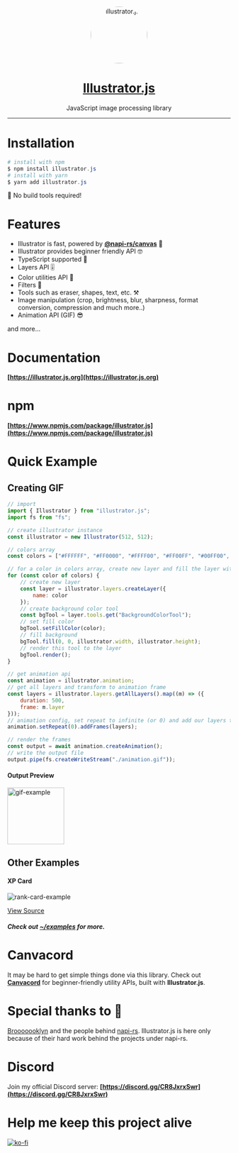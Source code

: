 <div align="center">
    <img src="https://raw.githubusercontent.com/DevAndromeda/illustrator.js/main/assets/logo.png" alt="illustrator.js" height="128" width="128" align="center" style="border-radius:50%;" />
    <a href="https://illustrator.js.org"><h1>Illustrator.js</h1></a>
    <p>JavaScript image processing library</p>
</div>

---

# Installation

```powershell
# install with npm
$ npm install illustrator.js
# install with yarn
$ yarn add illustrator.js
```

🎉 No build tools required!

# Features

-   Illustrator is fast, powered by **[@napi-rs/canvas](https://github.com/Brooooooklyn/canvas)** 🚀
-   Illustrator provides beginner friendly API 🤓
-   TypeScript supported 💪
-   Layers API 🎚️
-   Color utilities API 🎨
-   Filters 📸
-   Tools such as eraser, shapes, text, etc. ⚒️
-   Image manipulation (crop, brightness, blur, sharpness, format conversion, compression and much more..)
-   Animation API (GIF) 😎

and more...

# Documentation

**[https://illustrator.js.org](https://illustrator.js.org)**

# npm

**[https://www.npmjs.com/package/illustrator.js](https://www.npmjs.com/package/illustrator.js)**

# Quick Example

## Creating GIF

```js
// import
import { Illustrator } from "illustrator.js";
import fs from "fs";

// create illustrator instance
const illustrator = new Illustrator(512, 512);

// colors array
const colors = ["#FFFFFF", "#FF0000", "#FFFF00", "#FF00FF", "#00FF00", "#0000FF"];

// for a color in colors array, create new layer and fill the layer with that color
for (const color of colors) {
    // create new layer
    const layer = illustrator.layers.createLayer({
        name: color
    });
    // create background color tool
    const bgTool = layer.tools.get("BackgroundColorTool");
    // set fill color
    bgTool.setFillColor(color);
    // fill background
    bgTool.fill(0, 0, illustrator.width, illustrator.height);
    // render this tool to the layer
    bgTool.render();
}

// get animation api
const animation = illustrator.animation;
// get all layers and transform to animation frame
const layers = illustrator.layers.getAllLayers().map((m) => ({
    duration: 500,
    frame: m.layer
}));
// animation config, set repeat to infinite (or 0) and add our layers to frames
animation.setRepeat(0).addFrames(layers);

// render the frames
const output = await animation.createAnimation();
// write the output file
output.pipe(fs.createWriteStream("./animation.gif"));
```

#### Output Preview

<img src="https://raw.githubusercontent.com/DevAndromeda/illustrator.js/main/examples/gif/animation.gif" alt="gif-example" height="128" width="128" />

## Other Examples

#### XP Card

<img src="https://raw.githubusercontent.com/DevAndromeda/illustrator.js/main/examples/rank-card/rank-card.png" alt="rank-card-example" />

[View Source](https://github.com/DevAndromeda/illustrator.js/tree/main/examples/rank-card)

##### Check out **[~/examples](https://github.com/DevAndromeda/illustrator.js/tree/main/examples)** for more.

# Canvacord

It may be hard to get simple things done via this library.
Check out **[Canvacord](https://github.com/CesiumLabs/canvacord)** for beginner-friendly utility APIs, built with **Illustrator.js**.

# Special thanks to 💖

[Brooooooklyn](https://github.com/Brooooooklyn) and the people behind [napi-rs](https://github.com/napi-rs). Illustrator.js is here only because of their hard work behind the projects under napi-rs.

# Discord

Join my official Discord server: **[https://discord.gg/CR8JxrxSwr](https://discord.gg/CR8JxrxSwr)**

# Help me keep this project alive

[![ko-fi](https://ko-fi.com/img/githubbutton_sm.svg)](https://ko-fi.com/G2G05KFHP)
